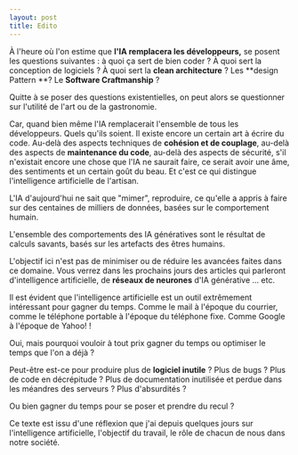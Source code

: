 ```yaml
---
layout: post
title: Edito 
---
```


À l'heure où l'on estime que **l'IA remplacera les développeurs,** se posent les questions suivantes : à quoi ça sert de bien coder ? À quoi sert la conception de logiciels ? À quoi sert la **clean architecture** ?  Les **design Pattern **? Le **Software Craftmanship** ? 

Quitte à se poser des questions existentielles, on peut alors se questionner sur l'utilité de l'art ou de la gastronomie. 

Car, quand bien même l'IA remplacerait l'ensemble de tous les développeurs. Quels qu'ils soient. Il existe encore un certain art à écrire du code. Au-delà des aspects techniques de **cohésion et de couplage**, au-delà des aspects de **maintenance du code**, au-delà des aspects de sécurité, s'il n'existait encore une chose que l'IA ne saurait faire, ce serait avoir une âme, des sentiments et un certain goût du beau. Et c'est ce qui distingue l'intelligence artificielle de l'artisan.  

L'IA d'aujourd'hui ne sait que "mimer", reproduire, ce qu'elle a appris à faire sur des centaines de milliers de données, basées sur le comportement humain. 

L'ensemble des comportements des IA génératives sont le résultat de calculs savants, basés sur les artefacts des êtres humains.

L'objectif ici n'est pas de minimiser ou de réduire les avancées faites dans ce domaine. Vous verrez dans les prochains jours des articles qui parleront d'intelligence artificielle, de **réseaux de neurones** d'IA générative ... etc.

Il est évident que l'intelligence artificielle est un outil extrêmement intéressant pour gagner du temps. Comme le mail à l'époque du courrier, comme le téléphone portable à l'époque du téléphone fixe. Comme Google à l'époque de Yahoo! !

Oui, mais pourquoi vouloir à tout prix gagner du temps ou optimiser le temps que l'on a déjà ?

Peut-être est-ce pour produire plus de **logiciel inutile** ? Plus de bugs ? Plus de code en décrépitude ? Plus de documentation inutilisée et perdue dans les méandres des serveurs ? Plus d'absurdités ?

Ou bien gagner du temps pour se poser et prendre du recul ?  

Ce texte est issu d'une réflexion que j'ai depuis quelques jours sur l'intelligence artificielle, l'objectif du travail, le rôle de chacun de nous dans notre société.